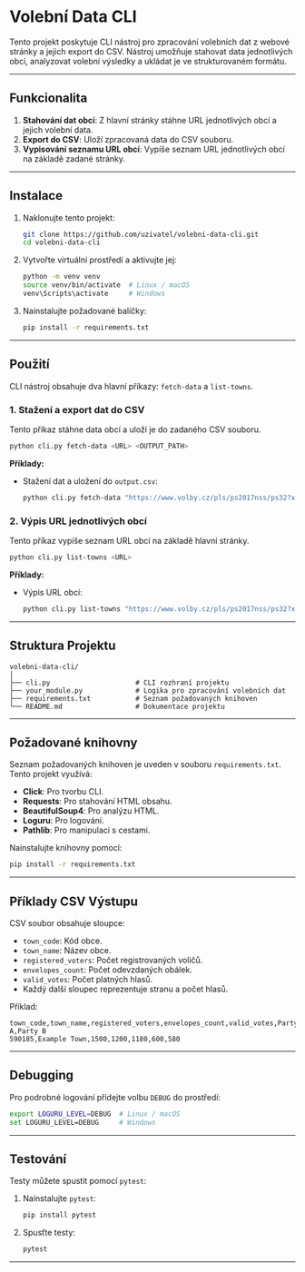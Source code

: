 # Volební Data CLI

Tento projekt poskytuje CLI nástroj pro zpracování volebních dat z webové stránky a jejich export do CSV. Nástroj umožňuje stahovat data jednotlivých obcí, analyzovat volební výsledky a ukládat je ve strukturovaném formátu.

---

## Funkcionalita

1. **Stahování dat obcí**: Z hlavní stránky stáhne URL jednotlivých obcí a jejich volební data.
2. **Export do CSV**: Uloží zpracovaná data do CSV souboru.
3. **Vypisování seznamu URL obcí**: Vypíše seznam URL jednotlivých obcí na základě zadané stránky.

---

## Instalace

1. Naklonujte tento projekt:
   ```bash
   git clone https://github.com/uzivatel/volebni-data-cli.git
   cd volebni-data-cli
   ```

2. Vytvořte virtuální prostředí a aktivujte jej:
   ```bash
   python -m venv venv
   source venv/bin/activate  # Linux / macOS
   venv\Scripts\activate     # Windows
   ```

3. Nainstalujte požadované balíčky:
   ```bash
   pip install -r requirements.txt
   ```

---

## Použití

CLI nástroj obsahuje dva hlavní příkazy: `fetch-data` a `list-towns`.

### 1. Stažení a export dat do CSV
Tento příkaz stáhne data obcí a uloží je do zadaného CSV souboru.

```bash
python cli.py fetch-data <URL> <OUTPUT_PATH>
```

**Příklady:**
- Stažení dat a uložení do `output.csv`:
  ```bash
  python cli.py fetch-data "https://www.volby.cz/pls/ps2017nss/ps32?xjazyk=CZ&xkraj=12&xnumnuts=7103" "output.csv"
  ```

### 2. Výpis URL jednotlivých obcí
Tento příkaz vypíše seznam URL obcí na základě hlavní stránky.

```bash
python cli.py list-towns <URL>
```

**Příklady:**
- Výpis URL obcí:
  ```bash
  python cli.py list-towns "https://www.volby.cz/pls/ps2017nss/ps32?xjazyk=CZ&xkraj=12&xnumnuts=7103"
  ```

---

## Struktura Projektu

```
volebni-data-cli/
│
├── cli.py                     # CLI rozhraní projektu
├── your_module.py             # Logika pro zpracování volebních dat
├── requirements.txt           # Seznam požadovaných knihoven
└── README.md                  # Dokumentace projektu
```

---

## Požadované knihovny

Seznam požadovaných knihoven je uveden v souboru `requirements.txt`. Tento projekt využívá:

- **Click**: Pro tvorbu CLI.
- **Requests**: Pro stahování HTML obsahu.
- **BeautifulSoup4**: Pro analýzu HTML.
- **Loguru**: Pro logování.
- **Pathlib**: Pro manipulaci s cestami.

Nainstalujte knihovny pomocí:
```bash
pip install -r requirements.txt
```

---

## Příklady CSV Výstupu

CSV soubor obsahuje sloupce:
- `town_code`: Kód obce.
- `town_name`: Název obce.
- `registered_voters`: Počet registrovaných voličů.
- `envelopes_count`: Počet odevzdaných obálek.
- `valid_votes`: Počet platných hlasů.
- Každý další sloupec reprezentuje stranu a počet hlasů.

Příklad:
```csv
town_code,town_name,registered_voters,envelopes_count,valid_votes,Party A,Party B
590185,Example Town,1500,1200,1180,600,580
```

---

## Debugging

Pro podrobné logování přidejte volbu `DEBUG` do prostředí:
```bash
export LOGURU_LEVEL=DEBUG  # Linux / macOS
set LOGURU_LEVEL=DEBUG     # Windows
```

---

## Testování

Testy můžete spustit pomocí `pytest`:
1. Nainstalujte `pytest`:
   ```bash
   pip install pytest
   ```

2. Spusťte testy:
   ```bash
   pytest
   ```

---
